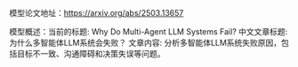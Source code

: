 模型论文地址：https://arxiv.org/abs/2503.13657

模型概述：当前的标题: Why Do Multi-Agent LLM Systems Fail?
中文文章标题: 为什么多智能体LLM系统会失败？
文章内容: 分析多智能体LLM系统失败原因，包括目标不一致、沟通障碍和决策失误等问题。
